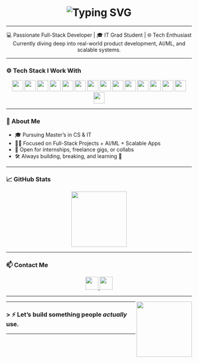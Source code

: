 <h1 align="center">
  <img src="https://readme-typing-svg.demolab.com?font=Fira+Code&size=24&pause=1000&color=00D0FF&center=true&vCenter=true&width=435&lines=Hey+I'm+Vahora+Mohammad+Sauban;App+%26+Web+Developer+from+India;AI%2FML+%7C+Cloud+%7C+Full-Stack+Geek;Always+Learning+%26+Building..." alt="Typing SVG" />
</h1>


---

<p align="center">
  💻 Passionate Full-Stack Developer | 🎓 IT Grad Student | 🌐 Tech Enthusiast <br>
  Currently diving deep into real-world product development, AI/ML, and scalable systems.
</p>

---

### ⚙️ Tech Stack I Work With

<div align="center">
  <!-- 🌐 Web Basics -->
  <img src="https://skillicons.dev/icons?i=html" height="30" />
  <img src="https://skillicons.dev/icons?i=css" height="30" />
  <img src="https://skillicons.dev/icons?i=javascript" height="30" />

  <!-- 💻 Languages -->
  <img src="https://cdn.jsdelivr.net/gh/devicons/devicon/icons/c/c-original.svg" height="30" />
  <img src="https://cdn.jsdelivr.net/gh/devicons/devicon/icons/cplusplus/cplusplus-original.svg" height="30" />
  <img src="https://skillicons.dev/icons?i=python" height="30" />
  <img src="https://cdn.jsdelivr.net/gh/devicons/devicon/icons/java/java-original.svg" height="30" />
  <img src="https://cdn.jsdelivr.net/gh/devicons/devicon/icons/r/r-original.svg" height="30" />

  <!-- 🔧 Frameworks & Tools -->
  <img src="https://skillicons.dev/icons?i=django" height="30" />
  <img src="https://cdn.simpleicons.org/flutter/02569B" height="30" />
  <img src="https://cdn.jsdelivr.net/gh/devicons/devicon/icons/figma/figma-original.svg" height="30" />

  <!-- 🗄️ Databases -->
  <img src="https://skillicons.dev/icons?i=mongodb" height="30" />
  <img src="https://cdn.simpleicons.org/mysql/4479A1" height="30" />

  <!-- ☁️ Cloud & Intelligence -->
  <img src="https://cdn.jsdelivr.net/gh/devicons/devicon/icons/googlecloud/googlecloud-original.svg" height="30" />
  <img src="https://img.shields.io/badge/AI/ML-%230089FA?style=flat-square&logo=google&logoColor=white" height="30" />
</div>

---

### 🧠 About Me

- 🎓 Pursuing Master’s in CS & IT  
- 🧑‍💻 Focused on Full-Stack Projects + AI/ML + Scalable Apps  
- 🤝 Open for internships, freelance gigs, or collabs  
- 🛠️ Always building, breaking, and learning 🔁

---


### 📈 GitHub Stats

<div align="center">
  <img src="https://github-readme-stats.vercel.app/api/top-langs/?username=VAHORASAUBAN&layout=compact&theme=radical" height="150" />
</div>

---

### 📫 Contact Me

<div align="center">
  <a href="mailto:sauban.imscit21@gmail.com" target="_blank">
    <img src="https://img.shields.io/badge/Gmail-D14836?style=for-the-badge&logo=gmail&logoColor=white" height="35" />
  </a>
  <a href="https://www.linkedin.com/in/mohammad-sauban-vahora-681b30241/" target="_blank">
    <img src="https://img.shields.io/badge/LinkedIn-0077B5?style=for-the-badge&logo=linkedin&logoColor=white" height="35" />
  </a>
</div>

---

<img align="right" height="150" src="https://as1.ftcdn.net/v2/jpg/05/59/67/20/1000_F_559672036_kDSn32ptTeiHNsRu96BWPsBdX4iGqB1Z.jpg" />

---



### > ⚡ Let’s build something people *actually* use.

---
